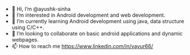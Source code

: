 - 👋 Hi, I’m @ayushk-sinha
- 👀 I’m interested in Android development and web development.
- 🌱 I’m currently learning Android development using java, data structure using C/C++.
- 💞️ I’m looking to collaborate on basic android applications and dynamic webpages.
- 📫 How to reach me https://www.linkedin.com/in/vayur66/

<!---
ayushk-sinha/ayushk-sinha is a ✨ special ✨ repository because its `README.md` (this file) appears on your GitHub profile.
You can click the Preview link to take a look at your changes.
--->
